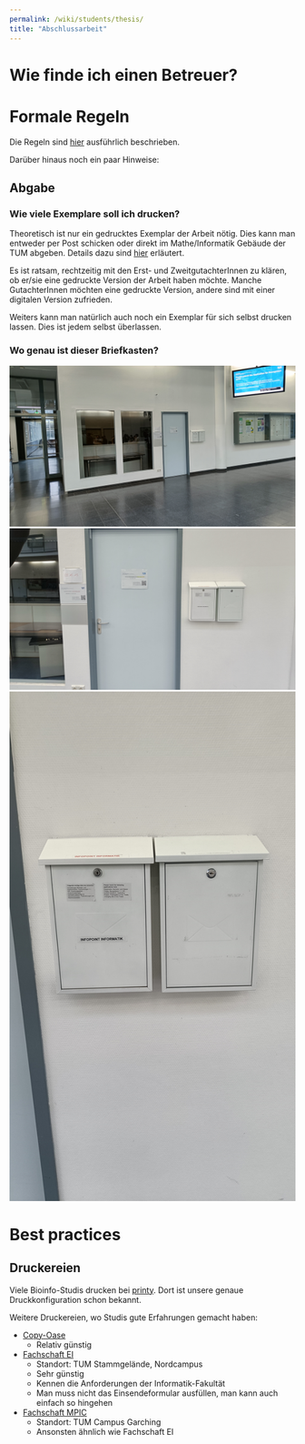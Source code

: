 ```yaml
---
permalink: /wiki/students/thesis/
title: "Abschlussarbeit"
---
```


# Wie finde ich einen Betreuer?

# Formale Regeln

Die Regeln sind [hier](https://www.cit.tum.de/cit/studium/studiengaenge/bachelor-bioinformatik/praktische-arbeit-bachelorarbeit/) ausführlich beschrieben.

Darüber hinaus noch ein paar Hinweise:

## Abgabe

### Wie viele Exemplare soll ich drucken?

Theoretisch ist nur ein gedrucktes Exemplar der Arbeit nötig. Dies kann man entweder per Post schicken oder direkt im Mathe/Informatik Gebäude der TUM abgeben. Details dazu sind [hier](https://www.cit.tum.de/cit/studium/studiengaenge/bachelor-bioinformatik/praktische-arbeit-bachelorarbeit/#:~:text=m%C3%BCssen%20paginiert%20sein.-,Abgabe,-Ein%20Exemplar%20Ihrer) erläutert.

Es ist ratsam, rechtzeitig mit den Erst- und ZweitgutachterInnen zu klären, ob er/sie eine gedruckte Version der Arbeit haben möchte. Manche GutachterInnen möchten eine gedruckte Version, andere sind mit einer digitalen Version zufrieden.

Weiters kann man natürlich auch noch ein Exemplar für sich selbst drucken lassen. Dies ist jedem selbst überlassen.

### Wo genau ist dieser Briefkasten?

![Fern](/assets/images/abgabe-briefkasten/fern.jpg)
![Mittel](/assets/images/abgabe-briefkasten/mittel.jpg)
![Nah](/assets/images/abgabe-briefkasten/nah.jpg)

# Best practices

## Druckereien

Viele Bioinfo-Studis drucken bei [printy](https://www.printy.de/en/). Dort ist unsere genaue Druckkonfiguration schon bekannt.

Weitere Druckereien, wo Studis gute Erfahrungen gemacht haben:

- [Copy-Oase](https://www.copy-oase.com/Willkommen.html)
    - Relativ günstig
- [Fachschaft EI](https://www.fs.ei.tum.de/services/druckabs/)
    - Standort: TUM Stammgelände, Nordcampus
    - Sehr günstig
    - Kennen die Anforderungen der Informatik-Fakultät
    - Man muss nicht das Einsendeformular ausfüllen, man kann auch einfach so hingehen
- [Fachschaft MPIC](https://mpic.fs.tum.de/services/abschlussarbeiten/)
    - Standort: TUM Campus Garching
    - Ansonsten ähnlich wie Fachschaft EI
